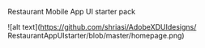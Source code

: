 Restaurant Mobile App UI starter pack

![alt text](https://github.com/shriasi/AdobeXDUIdesigns/
RestaurantAppUIstarter/blob/master/homepage.png)
